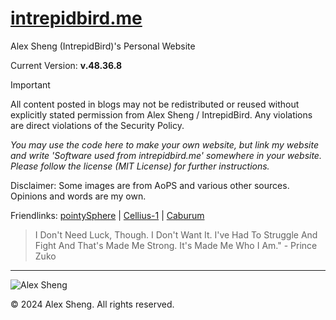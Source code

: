 # [intrepidbird.me](https://intrepidbird.me)

Alex Sheng (IntrepidBird)'s Personal Website

Current Version: **v.48.36.8**

> [!IMPORTANT]  
> All content posted in blogs may not be redistributed or reused without explicitly stated permission from Alex Sheng / IntrepidBird. Any violations are direct violations of the Security Policy.

*You may use the code here to make your own website, but link my website and write 'Software used from intrepidbird.me' somewhere in your website. Please follow the license (MIT License) for further instructions.*

Disclaimer: Some images are from AoPS and various other sources. Opinions and words are my own.

Friendlinks: [pointySphere](https://pointysphere.github.io) | [Cellius-1](https://thernel.me) | [Caburum](https://caburum.is-a.dev)

> I Don't Need Luck, Though. I Don't Want It. I've Had To Struggle And Fight And That's Made Me Strong. It's Made Me Who I Am." - Prince Zuko
----------------------------------------------

![Alex Sheng](https://intrepidbird.me/images/intrepidmaths.jpg)

© 2024 Alex Sheng. All rights reserved.
